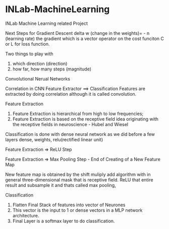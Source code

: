 # INLab-MachineLearning
INLab Machine Learning related Project

Next Steps for Gradient Descent
delta w (change in the weights)= -  n (learning rate) the gradient which is a vector operator on the cost funciton C or L for loss function.

Two things to play with
1. which direction (direction)
2. how far, how many steps (magnitude)

Convolutional Nerual Networks

Correlation in CNN
Feature Extractor ==> Classification
Features are extracted by doing correlation although it is called convolution.

Feature Extraction 
1. Feature Extraction is hierarchical from high to low frequencies;
2. Feature Extraction is based on the receptive field idea originating with the receptive fields in neuroscience - Hubel and Wiesel

Classification is done with dense neural network as we did before a few layers dense, weights, relu(rectified linear unit)

Feature Extraction => ReLU Step

Feature Extraction => Max Pooling Step - End of Creating of a New Feature Map

New feature map is obtained by the shift muliply add algorithm with in general three-dimensional mask that is receptive field.
ReLU that entire result and subsample it and thats called max pooling,

Classification
1. Flatten Final Stack of features into vector of Neurones
2. This vector is the input to 1 or dense vectors in a MLP network architecture.
3. Final Layer is a softmax layer to do classification.
